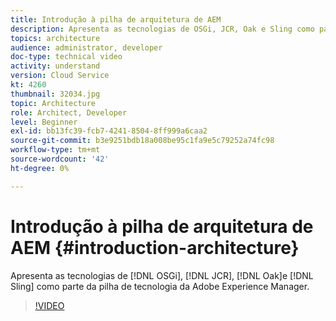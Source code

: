 ```yaml
---
title: Introdução à pilha de arquitetura de AEM
description: Apresenta as tecnologias de OSGi, JCR, Oak e Sling como parte da pilha de tecnologia Adobe Experience Manager.
topics: architecture
audience: administrator, developer
doc-type: technical video
activity: understand
version: Cloud Service
kt: 4260
thumbnail: 32034.jpg
topic: Architecture
role: Architect, Developer
level: Beginner
exl-id: bb13fc39-fcb7-4241-8504-8ff999a6caa2
source-git-commit: b3e9251bdb18a008be95c1fa9e5c79252a74fc98
workflow-type: tm+mt
source-wordcount: '42'
ht-degree: 0%

---
```


# Introdução à pilha de arquitetura de AEM {#introduction-architecture}

Apresenta as tecnologias de [!DNL OSGi], [!DNL JCR], [!DNL Oak]e [!DNL Sling] como parte da pilha de tecnologia da Adobe Experience Manager.

>[!VIDEO](https://video.tv.adobe.com/v/32034?quality=12&learn=on)
